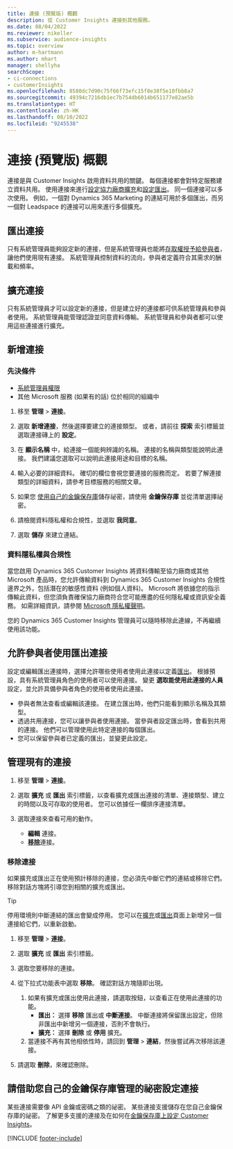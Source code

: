 ```yaml
---
title: 連接 (預覽版) 概觀
description: 從 Customer Insights 連接到其他服務。
ms.date: 08/04/2022
ms.reviewer: nikeller
ms.subservice: audience-insights
ms.topic: overview
author: m-hartmann
ms.author: mhart
manager: shellyha
searchScope:
- ci-connections
- customerInsights
ms.openlocfilehash: 8580dc7d90c75f66f73efc15f8e38f5e10fbb8a7
ms.sourcegitcommit: 49394c7216db1ec7b754db6014b651177e82ae5b
ms.translationtype: HT
ms.contentlocale: zh-HK
ms.lasthandoff: 08/10/2022
ms.locfileid: "9245538"
---
```

# <a name="connections-preview-overview"></a>連接 (預覽版) 概觀

連接是與 Customer Insights 啟用資料共用的關鍵。 每個連接都會對特定服務建立資料共用。 使用連接來進行[設定協力廠商擴充](enrichment-hub.md)和[設定匯出](export-destinations.md)。 同一個連接可以多次使用。 例如，一個對 Dynamics 365 Marketing 的連結可用於多個匯出，而另一個對 Leadspace 的連接可以用來進行多個擴充。

## <a name="export-connections"></a>匯出連接

只有系統管理員能夠設定新的連接，但是系統管理員也能將[存取權授予給參與者](#allow-contributors-to-use-a-connection-for-exports)，讓他們使用現有連接。 系統管理員控制資料的流向，參與者定義符合其需求的酬載和頻率。

## <a name="enrichment-connections"></a>擴充連接

只有系統管理員才可以設定新的連接，但是建立好的連接都可供系統管理員和參與者使用。 系統管理員能管理認證並同意資料傳輸。 系統管理員和參與者都可以使用這些連接進行擴充。

## <a name="add-a-new-connection"></a>新增連接

### <a name="prerequisites"></a>先決條件

- [系統管理員權限](permissions.md)
- 其他 Microsoft 服務 (如果有的話) 位於相同的組織中

1. 移至 **管理** > **連接**。

1. 選取 **新增連接**，然後選擇要建立的連接類型。 或者，請前往 **探索** 索引標籤並選取連接磚上的 **設定**。

1. 在 **顯示名稱** 中，給連接一個能夠辨識的名稱。 連接的名稱與類型能說明此連接。 我們建議您選取可以說明此連接用途和目標的名稱。

1. 輸入必要的詳細資料。 確切的欄位會視您要連接的服務而定。 若要了解連接類型的詳細資料，請參考目標服務的相關文章。

1. 如果您 [使用自己的金鑰保存庫](use-azure-key-vault.md)儲存祕密，請使用 **金鑰保存庫** 並從清單選擇祕密。

1. 請檢閱資料隱私權和合規性，並選取 **我同意**。

1. 選取 **儲存** 來建立連結。

### <a name="data-privacy-and-compliance"></a>資料隱私權與合規性

當您啟用 Dynamics 365 Customer Insights 將資料傳輸至協力廠商或其他 Microsoft 產品時，您允許傳輸資料到 Dynamics 365 Customer Insights 合規性邊界之外，包括潛在的敏感性資料 (例如個人資料)。 Microsoft 將依據您的指示傳輸此資料，但您須負責確保協力廠商符合您可能應盡的任何隱私權或資訊安全義務。 如需詳細資訊，請參閱 [Microsoft 隱私權聲明](https://go.microsoft.com/fwlink/?linkid=396732)。

您的 Dynamics 365 Customer Insights 管理員可以隨時移除此連線，不再繼續使用該功能。

## <a name="allow-contributors-to-use-a-connection-for-exports"></a>允許參與者使用匯出連接

設定或編輯匯出連接時，選擇允許哪些使用者使用此連接以定義[匯出](export-destinations.md)。 根據預設，具有系統管理員角色的使用者可以使用連接。 變更 **選取能使用此連接的人員** 設定，並允許具備參與者角色的使用者使用此連接。

- 參與者無法查看或編輯該連接。 在建立匯出時，他們只能看到顯示名稱及其類型。
- 透過共用連接，您可以讓參與者使用連接。 當參與者設定匯出時，會看到共用的連接。 他們可以管理使用此特定連接的每個匯出。
- 您可以保留參與者已定義的匯出，並變更此設定。

## <a name="manage-existing-connections"></a>管理現有的連接

1. 移至 **管理** > **連接**。

1. 選取 **擴充** 或 **匯出** 索引標籤，以查看擴充或匯出連接的清單、連接類型、建立的時間以及可存取的使用者。 您可以依據任一欄排序連接清單。

1. 選取連接來查看可用的動作。

   - **編輯** 連接。
   - [**移除**](#remove-a-connection)連接。

### <a name="remove-a-connection"></a>移除連接

如果擴充或匯出正在使用預計移除的連接，您必須先中斷它們的連結或移除它們。 移除對話方塊將引導您到相關的擴充或匯出。

> [!TIP]
> 停用環境則中斷連結的匯出會變成停用。 您可以在[擴充](enrichment-hub.md)或[匯出](export-destinations.md)頁面上新增另一個連接給它們，以重新啟動。

1. 移至 **管理** > **連接**。

1. 選取 **擴充** 或 **匯出** 索引標籤。

1. 選取您要移除的連接。

1. 從下拉式功能表中選取 **移除**。 確認對話方塊隨即出現。

   1. 如果有擴充或匯出使用此連接，請選取按鈕，以查看正在使用此連接的功能。
      - **匯出：** 選擇 **移除** 匯出或 **中斷連接**。 中斷連接將保留匯出設定，但除非匯出中新增另一個連接，否則不會執行。
      - **擴充：** 選擇 **刪除** 或 **停用** 擴充。
   1. 當連接不再有其他相依性時，請回到 **管理** > **連結**，然後嘗試再次移除該連接。

1. 請選取 **刪除**，來確認刪除。

## <a name="set-up-connections-with-secrets-managed-by-your-own-key-vault"></a>請借助您自己的金鑰保存庫管理的祕密設定連接

某些連接需要像 API 金鑰或密碼之類的祕密。 某些連接支援儲存在您自己金鑰保存庫的祕密。 了解更多支援的連接及在如何在[金鑰保存庫上設定 Customer Insights](use-azure-key-vault.md)。

[!INCLUDE [footer-include](includes/footer-banner.md)]
